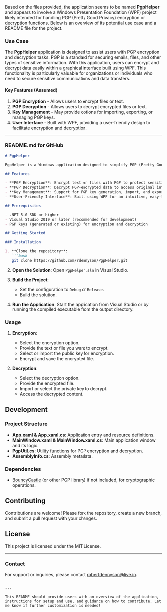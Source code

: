 Based on the files provided, the application seems to be named **PgpHelper** and appears to involve a Windows Presentation Foundation (WPF) project likely intended for handling PGP (Pretty Good Privacy) encryption or decryption functions. Below is an overview of its potential use case and a README file for the project.

### Use Case
The **PgpHelper** application is designed to assist users with PGP encryption and decryption tasks. PGP is a standard for securing emails, files, and other types of sensitive information. With this application, users can encrypt and decrypt data easily within a graphical interface built using WPF. This functionality is particularly valuable for organizations or individuals who need to secure sensitive communications and data transfers.

#### Key Features (Assumed)
1. **PGP Encryption** - Allows users to encrypt files or text.
2. **PGP Decryption** - Allows users to decrypt encrypted files or text.
3. **Key Management** - May provide options for importing, exporting, or managing PGP keys.
4. **User Interface** - Built with WPF, providing a user-friendly design to facilitate encryption and decryption.

---

### README.md for GitHub

```markdown
# PgpHelper

PgpHelper is a Windows application designed to simplify PGP (Pretty Good Privacy) encryption and decryption tasks. Built with .NET and WPF, this application allows users to securely encrypt and decrypt sensitive data, making it a valuable tool for anyone handling confidential information.

## Features

- **PGP Encryption**: Encrypt text or files with PGP to protect sensitive data.
- **PGP Decryption**: Decrypt PGP-encrypted data to access original information.
- **Key Management**: Support for PGP key generation, import, and export (if included).
- **User-Friendly Interface**: Built using WPF for an intuitive, easy-to-use interface.

## Prerequisites

- .NET 5.0 SDK or higher
- Visual Studio 2019 or later (recommended for development)
- PGP keys (generated or existing) for encryption and decryption

## Getting Started

### Installation

1. **Clone the repository**:
   ```bash
   git clone https://github.com/rdennyson/PgpHelper.git
   ```
2. **Open the Solution**:
   Open `PgpHelper.sln` in Visual Studio.

3. **Build the Project**:
   - Set the configuration to `Debug` or `Release`.
   - Build the solution.

4. **Run the Application**:
   Start the application from Visual Studio or by running the compiled executable from the output directory.

### Usage

1. **Encryption**:
   - Select the encryption option.
   - Provide the text or file you want to encrypt.
   - Select or import the public key for encryption.
   - Encrypt and save the encrypted file.

2. **Decryption**:
   - Select the decryption option.
   - Provide the encrypted file.
   - Import or select the private key to decrypt.
   - Access the decrypted content.

## Development

### Project Structure

- **App.xaml & App.xaml.cs**: Application entry and resource definitions.
- **MainWindow.xaml & MainWindow.xaml.cs**: Main application window and its logic.
- **PgpUtil.cs**: Utility functions for PGP encryption and decryption.
- **AssemblyInfo.cs**: Assembly metadata.

### Dependencies

- [BouncyCastle](https://www.bouncycastle.org/) (or other PGP library) if not included, for cryptographic operations.

## Contributing

Contributions are welcome! Please fork the repository, create a new branch, and submit a pull request with your changes.

## License

This project is licensed under the MIT License.

---

### Contact

For support or inquiries, please contact [robertdennyson@live.in](mailto:robertdennyson@live.in).
```

---

This README should provide users with an overview of the application, instructions for setup and use, and guidance on how to contribute. Let me know if further customization is needed!